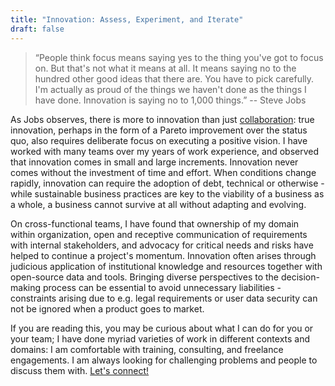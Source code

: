 ```yaml
---
title: "Innovation: Assess, Experiment, and Iterate"
draft: false
---
```


> “People think focus means saying yes to the thing you've got to focus on. But that's not what it means at all. It means saying no to the hundred other good ideas that there are. You have to pick carefully. I'm actually as proud of the things we haven't done as the things I have done. Innovation is saying no to 1,000 things.”  -- Steve Jobs

As Jobs observes, there is more to innovation than just [collaboration](./collaboration): true innovation, perhaps in the form of a Pareto improvement over the status quo, also requires deliberate focus on executing a positive vision.
I have worked with many teams over my years of work experience, and observed that innovation comes in small and large increments.
Innovation never comes without the investment of time and effort.
When conditions change rapidly, innovation can require the adoption of debt, technical or otherwise - while sustainable business practices are key to the viability of a business as a whole, a business cannot survive at all without adapting and evolving.

On cross-functional teams, I have found that ownership of my domain within organization, open and receptive communication of requirements with internal stakeholders, and advocacy for critical needs and risks have helped to continue a project's momentum.
Innovation often arises through judicious application of institutional knowledge and resources together with open-source data and tools.
Bringing diverse perspectives to the decision-making process can be essential to avoid unnecessary liabilities - constraints arising due to e.g. legal requirements or user data security can not be ignored when a product goes to market.

If you are reading this, you may be curious about what I can do for you or your team; I have done myriad varieties of work in different contexts and domains: I am comfortable with training, consulting, and freelance engagements.
I am always looking for challenging problems and people to discuss them with. [Let's connect!](/contact)
